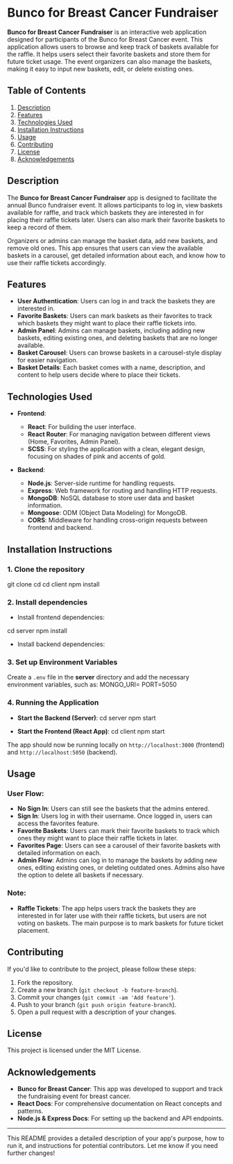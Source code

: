 # Bunco for Breast Cancer Fundraiser

**Bunco for Breast Cancer Fundraiser** is an interactive web application designed for participants of the Bunco for Breast Cancer event. This application allows users to browse and keep track of baskets available for the raffle. It helps users select their favorite baskets and store them for future ticket usage. The event organizers can also manage the baskets, making it easy to input new baskets, edit, or delete existing ones.

## Table of Contents
1. [Description](#description)
2. [Features](#features)
3. [Technologies Used](#technologies-used)
4. [Installation Instructions](#installation-instructions)
5. [Usage](#usage)
6. [Contributing](#contributing)
7. [License](#license)
8. [Acknowledgements](#acknowledgements)

## Description

The **Bunco for Breast Cancer Fundraiser** app is designed to facilitate the annual Bunco fundraiser event. It allows participants to log in, view baskets available for raffle, and track which baskets they are interested in for placing their raffle tickets later. Users can also mark their favorite baskets to keep a record of them.

Organizers or admins can manage the basket data, add new baskets, and remove old ones. This app ensures that users can view the available baskets in a carousel, get detailed information about each, and know how to use their raffle tickets accordingly.

## Features

- **User Authentication**: Users can log in and track the baskets they are interested in.
- **Favorite Baskets**: Users can mark baskets as their favorites to track which baskets they might want to place their raffle tickets into.
- **Admin Panel**: Admins can manage baskets, including adding new baskets, editing existing ones, and deleting baskets that are no longer available.
- **Basket Carousel**: Users can browse baskets in a carousel-style display for easier navigation.
- **Basket Details**: Each basket comes with a name, description, and content to help users decide where to place their tickets.

## Technologies Used

- **Frontend**: 
  - **React**: For building the user interface.
  - **React Router**: For managing navigation between different views (Home, Favorites, Admin Panel).
  - **SCSS**: For styling the application with a clean, elegant design, focusing on shades of pink and accents of gold.
  
- **Backend**: 
  - **Node.js**: Server-side runtime for handling requests.
  - **Express**: Web framework for routing and handling HTTP requests.
  - **MongoDB**: NoSQL database to store user data and basket information.
  - **Mongoose**: ODM (Object Data Modeling) for MongoDB.
  - **CORS**: Middleware for handling cross-origin requests between frontend and backend.

## Installation Instructions

### 1. Clone the repository
git clone <repository-url> cd <project-folder>
cd client npm install

### 2. Install dependencies
- Install frontend dependencies:

cd server npm install
- Install backend dependencies:


### 3. Set up Environment Variables
Create a `.env` file in the **server** directory and add the necessary environment variables, such as:
MONGO_URI=<your-mongo-db-uri> PORT=5050


### 4. Running the Application

- **Start the Backend (Server)**:
cd server npm start


- **Start the Frontend (React App)**:
cd client npm start



The app should now be running locally on `http://localhost:3000` (frontend) and `http://localhost:5050` (backend).

## Usage

### User Flow: 
- **No Sign In**: Users can still see the baskets that the admins entered.
- **Sign In**: Users log in with their username. Once logged in, users can access the favorites feature.
- **Favorite Baskets**: Users can mark their favorite baskets to track which ones they might want to place their raffle tickets in later.
- **Favorites Page**: Users can see a carousel of their favorite baskets with detailed information on each.
- **Admin Flow**: Admins can log in to manage the baskets by adding new ones, editing existing ones, or deleting outdated ones. Admins also have the option to delete all baskets if necessary.

### Note: 
- **Raffle Tickets**: The app helps users track the baskets they are interested in for later use with their raffle tickets, but users are not voting on baskets. The main purpose is to mark baskets for future ticket placement.

## Contributing

If you'd like to contribute to the project, please follow these steps:
1. Fork the repository.
2. Create a new branch (`git checkout -b feature-branch`).
3. Commit your changes (`git commit -am 'Add feature'`).
4. Push to your branch (`git push origin feature-branch`).
5. Open a pull request with a description of your changes.

## License

This project is licensed under the MIT License.

## Acknowledgements

- **Bunco for Breast Cancer**: This app was developed to support and track the fundraising event for breast cancer.
- **React Docs**: For comprehensive documentation on React concepts and patterns.
- **Node.js & Express Docs**: For setting up the backend and API endpoints.

---

This README provides a detailed description of your app's purpose, how to run it, and instructions for potential contributors. Let me know if you need further changes!
